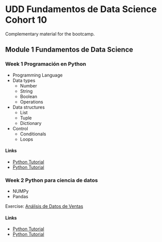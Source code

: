 # UDD Fundamentos de Data Science Cohort 10

Complementary material for the bootcamp.

## Module 1 Fundamentos de Data Science

### Week 1 Programación en Python

- Programming Language
- Data types
  - Number
  - String
  - Boolean
  - Operations
- Data structures
  - List
  - Tuple
  - Dictionary
- Control
  - Conditionals
  - Loops

#### Links

- [Python Tutorial](https://www.w3schools.com/python/)
- [Python Tutorial](https://docs.python.org/3/tutorial/index.html)

### Week 2 Python para ciencia de datos

- NUMPy
- Pandas

Exercise: [Análisis de Datos de Ventas](./exercises/pandas/1/README.md)

#### Links

- [Python Tutorial](https://www.w3schools.com/python/)
- [Python Tutorial](https://docs.python.org/3/tutorial/index.html)
